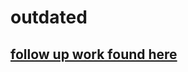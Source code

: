 # outdated

## [follow up work found here](https://github.com/abbsimoga/MDH-samarbetande-robotar/tree/master/OpenMV/YoloObjDetection)
